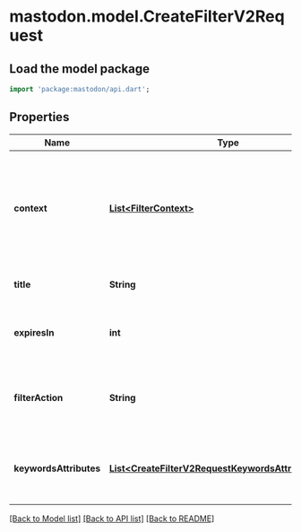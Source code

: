 # mastodon.model.CreateFilterV2Request

## Load the model package
```dart
import 'package:mastodon/api.dart';
```

## Properties
Name | Type | Description | Notes
------------ | ------------- | ------------- | -------------
**context** | [**List&lt;FilterContext&gt;**](FilterContext.md) | Where the filter should be applied. Specify at least one of `home`, `notifications`, `public`, `thread`, `account`. | 
**title** | **String** | The name of the filter group. | 
**expiresIn** | **int** | How many seconds from now should the filter expire? | [optional] 
**filterAction** | **String** | The policy to be applied when the filter is matched. Specify `warn`, `hide` or `blur`. | [optional] 
**keywordsAttributes** | [**List&lt;CreateFilterV2RequestKeywordsAttributesInner&gt;**](CreateFilterV2RequestKeywordsAttributesInner.md) | Array of objects with properties: keyword, whole_word, id, _destroy | [optional] 

[[Back to Model list]](../README.md#documentation-for-models) [[Back to API list]](../README.md#documentation-for-api-endpoints) [[Back to README]](../README.md)


